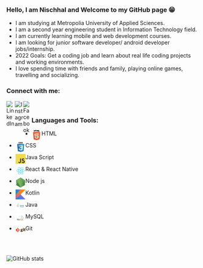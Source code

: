 ### Hello, I am Nischhal and Welcome to my GitHub page :grin:

- I am studying at Metropolia University of Applied Sciences.
- I am a second year engineering student in Information Technology field.
- I am currently learning mobile and web development courses.
- I am looking for junior software developer/ android developer jobs/internship.
- 2022 Goals: Get a coding job and learn about real life coding projects and working environments.
- I love spending time with friends and family, playing online games, travelling and socializing.

### Connect with me:

[<img align="left" alt="LinkedIn" width="22px" src="https://cdn.jsdelivr.net/npm/simple-icons@v3/icons/linkedin.svg"/>][linkedin]
[<img align="left" alt="Instagram" width="22px" src="https://cdn.jsdelivr.net/npm/simple-icons@v3/icons/instagram.svg"/>][instagram]
[<img align="left" alt="Facebook" width="22px" src="https://cdn.jsdelivr.net/npm/simple-icons@v3/icons/facebook.svg"/>][facebook]

<br />

### Languages and Tools:

- [<img align="left" alt="HTML5" width="26px" src="https://raw.githubusercontent.com/github/explore/80688e429a7d4ef2fca1e82350fe8e3517d3494d/topics/html/html.png" />][github] <p> HTML </p>
- [<img align="left" alt="CSS3" width="26px" src="https://raw.githubusercontent.com/github/explore/80688e429a7d4ef2fca1e82350fe8e3517d3494d/topics/css/css.png" />][github] <p> CSS </p>
- [<img align="left" alt="JavaScript" width="26px" src="https://raw.githubusercontent.com/github/explore/80688e429a7d4ef2fca1e82350fe8e3517d3494d/topics/javascript/javascript.png" />][github] <p> Java Script </p>
- [<img align="left" alt="React" width="26px" src="https://raw.githubusercontent.com/github/explore/80688e429a7d4ef2fca1e82350fe8e3517d3494d/topics/react/react.png" />][github] <p> React & React Native </p>
- [<img align="left" alt="Node.js" width="26px" src="https://raw.githubusercontent.com/github/explore/80688e429a7d4ef2fca1e82350fe8e3517d3494d/topics/nodejs/nodejs.png" />][github] <p> Node js</p>
- [<img align="left" alt="Kotlin" width="26px" src="https://raw.githubusercontent.com/github/explore/80688e429a7d4ef2fca1e82350fe8e3517d3494d/topics/kotlin/kotlin.png" />][github]<p> Kotlin </p>
- [<img align="left" alt="Java" width="26px" src="https://raw.githubusercontent.com/github/explore/80688e429a7d4ef2fca1e82350fe8e3517d3494d/topics/java/java.png" />][github]<p> Java </p>
- [<img align="left" alt="MySQL" width="26px" src="https://raw.githubusercontent.com/github/explore/80688e429a7d4ef2fca1e82350fe8e3517d3494d/topics/mysql/mysql.png" />][github] <p> MySQL </p>
- [<img align="left" alt="Git" width="26px" src="https://raw.githubusercontent.com/github/explore/80688e429a7d4ef2fca1e82350fe8e3517d3494d/topics/git/git.png" />][github] <p> Git </p>

<br />
<br />

![GitHub stats](https://github-readme-stats.vercel.app/api?username=Nischhal3)

[instagram]: https://www.instagram.com/nischhal_s/
[linkedin]: https://www.linkedin.com/in/nischhal-shrestha-0616355b/?msgControlName=reply_to_sender&msgConversationId=2-OWU3MDlhODItNWU5Ny00YTRiLWFjNDAtZjFjMzlhNDQxOGQ3XzAxMA%3D%3D&msgOverlay=true
[facebook]: https://www.facebook.com/nischhas
[github]: https://github.com/Nischhal3
